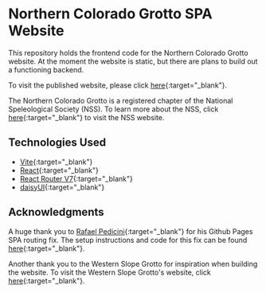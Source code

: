 # Northern Colorado Grotto SPA Website

This repository holds the frontend code for the Northern Colorado Grotto website. At the moment the website is static, but there are plans to build out a functioning backend.

To visit the published website, please click [here](https://zachatorcodes.github.io/noco-grotto){:target="_blank"}.

The Northern Colorado Grotto is a registered chapter of the National Speleological Society (NSS). To learn more about the NSS, click [here](https://caves.org/){:target="_blank"} to visit the NSS website.

## Technologies Used
- [Vite](https://vite.dev/){:target="_blank"}
- [React](https://react.dev/){:target="_blank"}
- [React Router V7](https://reactrouter.com/){:target="_blank"}
- [daisyUI](https://daisyui.com/){:target="_blank"}

## Acknowledgments
A huge thank you to [Rafael Pedicini](https://github.com/rafgraph){:target="_blank"} for his Github Pages SPA routing fix. The setup instructions and code for this fix can be found [here](https://github.com/rafgraph/spa-github-pages){:target="_blank"}.

Another thank you to the Western Slope Grotto for inspiration when building the website. To visit the Western Slope Grotto's website, click [here](https://www.westernslopegrotto.org/){:target="_blank"}.